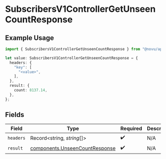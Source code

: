 # SubscribersV1ControllerGetUnseenCountResponse

## Example Usage

```typescript
import { SubscribersV1ControllerGetUnseenCountResponse } from "@novu/api/models/operations";

let value: SubscribersV1ControllerGetUnseenCountResponse = {
  headers: {
    "key": [
      "<value>",
    ],
  },
  result: {
    count: 8137.14,
  },
};
```

## Fields

| Field                                                                            | Type                                                                             | Required                                                                         | Description                                                                      |
| -------------------------------------------------------------------------------- | -------------------------------------------------------------------------------- | -------------------------------------------------------------------------------- | -------------------------------------------------------------------------------- |
| `headers`                                                                        | Record<string, *string*[]>                                                       | :heavy_check_mark:                                                               | N/A                                                                              |
| `result`                                                                         | [components.UnseenCountResponse](../../models/components/unseencountresponse.md) | :heavy_check_mark:                                                               | N/A                                                                              |